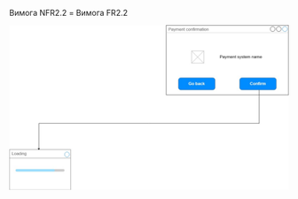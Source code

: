 Вимога NFR2.2 = Вимога FR2.2

![](https://github.com/oleksandrblazhko/ai203-voyakovskij/blob/088e4da262a27ccf6a8f7c0ba3b60b79ef7aab79/1-SoftwareRequirements/1.4-FuncNonFuncRequirements/1.4.4-NFRUserInterfaceOUTPUT/NFR2.2.jpg)
